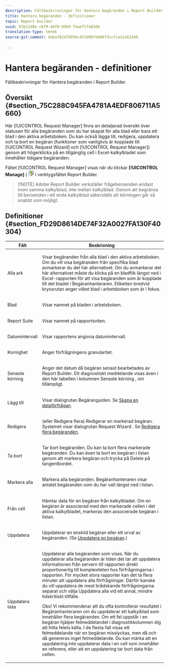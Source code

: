 ```yaml
---
description: Fältbeskrivningar för Hantera begäranden i Report Builder.
title: Hantera begäranden - definitioner
topic: Report builder
uuid: 01b21d0e-c870-4df8-95b9-f4aef1f4d16b
translation-type: tm+mt
source-git-commit: dabaf6247695bc4f3d9bfe668f3ccfca12a52269

---
```



# Hantera begäranden - definitioner

Fältbeskrivningar för Hantera begäranden i Report Builder.

## Översikt {#section_75C288C945FA4781A4EDF806711A5660}

Här [!UICONTROL Request Manager] finns en detaljerad översikt över statusen för alla begäranden som du har skapat för alla blad eller bara ett blad i den aktiva arbetsboken. Du kan också lägga till, redigera, uppdatera och ta bort en begäran (funktioner som vanligtvis är kopplade till [!UICONTROL Request Wizard] och [!UICONTROL Request Manager]) genom att högerklicka på en tillgänglig cell i Excel-kalkylbladet som innehåller tidigare begäranden.

Fältet [!UICONTROL Request Manager] visas när du klickar **[!UICONTROL Manage]** ( ![](assets/edit_request.gif) i verktygsfältet Report Builder.

>[!NOTE] Adobe Report Builder verkställer frågeberoenden endast inom samma kalkylblad, inte mellan kalkylblad. Genom att begränsa till beroenden i ett enda kalkylblad säkerställs att körningen går så snabbt som möjligt.

## Definitioner {#section_FD29D8614DE74F32A0027FA130F40304}

<table id="table_0880204181074BDBBA37E3DF2972A672"> 
 <thead> 
  <tr> 
   <th colname="col1" class="entry"> Fält </th> 
   <th colname="col2" class="entry"> Beskrivning </th> 
  </tr> 
 </thead>
 <tbody> 
  <tr> 
   <td colname="col1"> <p>Alla ark </p> </td> 
   <td colname="col2"> <p>Visar begäranden från alla blad i den aktiva arbetsboken. Om du vill visa begäranden från specifika blad avmarkerar du det här alternativet. Om du avmarkerar det här alternativet måste du klicka på en bladflik längst ned i Excel-rapporten för att visa begäranden som är kopplade till det bladet i <span class="wintitle"> Begäranhanteraren</span>. Etiketten bredvid kryssrutan anger vilket blad i arbetsboken som är i fokus. </p> </td> 
  </tr> 
  <tr> 
   <td colname="col1"> <p>Blad </p> </td> 
   <td colname="col2"> <p>Visar namnet på bladen i arbetsboken. </p> </td> 
  </tr> 
  <tr> 
   <td colname="col1"> <p>Report Suite </p> </td> 
   <td colname="col2"> <p>Visar namnet på rapportsviten. </p> </td> 
  </tr> 
  <tr> 
   <td colname="col1"> <p>Datumintervall </p> </td> 
   <td colname="col2"> <p>Visar rapportens angivna datumintervall. </p> </td> 
  </tr> 
  <tr> 
   <td colname="col1"> <p>Kornighet </p> </td> 
   <td colname="col2"> <p>Anger förfrågningens granularitet. </p> </td> 
  </tr> 
  <tr> 
   <td colname="col1"> <p> Senaste körning </p> </td> 
   <td colname="col2"> <p>Anger det datum då begäran senast bearbetades av Report Builder. Ett diagnostiskt meddelande visas även i den här tabellen i kolumnen <span class="wintitle"> Senaste körning</span> , om tillämpligt. </p> </td> 
  </tr> 
  <tr> 
   <td colname="col1"> <p>Lägg till </p> </td> 
   <td colname="col2"> <p>Visar dialogrutan Begäranguiden. Se <a href="/help/analyze/report-builder/data-requests/t-create-a-data-request.md"   > Skapa en dataförfrågan</a>. </p> </td> 
  </tr> 
  <tr> 
   <td colname="col1"> <p>Redigera </p> </td> 
   <td colname="col2"> <p> (eller Redigera flera) Redigerar en markerad begäran. Systemet visar dialogrutan <span class="wintitle"> Request Wizard</span> . Se <a href="/help/analyze/report-builder/manage-requests/t-edit-multiple-requests.md"   > Redigera flera begäranden</a>. </p> </td> 
  </tr> 
  <tr> 
   <td colname="col1"> <p>Ta bort </p> </td> 
   <td colname="col2"> <p>Tar bort begäranden. Du kan ta bort flera markerade begäranden. Du kan även ta bort en begäran i listan genom att markera begäran och trycka på Delete på tangentbordet. </p> </td> 
  </tr> 
  <tr> 
   <td colname="col1"> <p> Markera alla </p> </td> 
   <td colname="col2"> <p>Markera alla begäranden. Begäranhanteraren <span class="wintitle"></span> visar antalet begäranden som du har valt längst ned i listan. </p> </td> 
  </tr> 
  <tr> 
   <td colname="col1"> <p>Från cell </p> </td> 
   <td colname="col2"> <p>Hämtar data för en begäran från kalkylbladet. Om en begäran är associerad med den markerade cellen i det aktiva kalkylbladet, markeras den associerade begäran i listan. </p> </td> 
  </tr> 
  <tr> 
   <td colname="col1"> <p> Uppdatera </p> </td> 
   <td colname="col2"> <p>Uppdaterar en enskild begäran eller ett urval av begäranden. (Se <a href="/help/analyze/report-builder/manage-requests/t-refresh-a-request.md"   > Uppdatera en begäran</a>.) </p> </td> 
  </tr> 
  <tr> 
   <td colname="col1"> <p>Uppdatera lista </p> </td> 
   <td colname="col2"> <p>Uppdaterar alla begäranden som visas. När du uppdaterar alla begäranden är tiden det tar att uppdatera informationen från servern till rapporten direkt proportionerlig till komplexiteten hos förfrågningarna i rapporten. För mycket stora rapporter kan det ta flera minuter att uppdatera alla förfrågningar. Därför kanske du vill uppdatera de mest brådskande förfrågningarna separat och välja <span class="wintitle"> Uppdatera alla</span> vid ett annat, mindre tidskritiskt tillfälle. </p> <p> <p>Obs! Vi rekommenderar att du ofta kontrollerar resultatet i <span class="wintitle"> Begäranhanteraren</span> om du uppdaterar ett kalkylblad som innehåller flera begäranden. Om ett fel uppstår i en begäran hjälper felmeddelandet i diagnostikkolumnen dig att hitta felets källa. I de flesta fall visas ett felmeddelande när en begäran misslyckas, men då och då genereras inget felmeddelande. Du kan märka att en uppdatering inte uppdaterar data i en cell som innehåller en referens, eller att en uppdatering tar bort data från cellen. </p> </p> </td> 
  </tr> 
 </tbody> 
</table>


